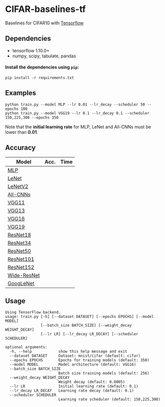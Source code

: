 # CIFAR-baselines-tf
Baselines for CIFAR10 with [Tensorflow](https://www.tensorflow.org/)

## Dependencies
- tensorflow 1.10.0+
- numpy, scipy, tabulate, pandas

#### Install the dependencies using `pip`:
```
pip install -r requirements.txt
```

## Examples
```
python train.py --model MLP --lr 0.01 --lr_decay --scheduler 50 --epochs 100
python train.py --model VGG19 --lr 0.1 --lr_decay 0.1 --scheduler 150,225,300 --epochs 350
```
Note that the __initial learning rate__ for MLP, LeNet and All-CNNs must be lower than __0.01__.

## Accuracy
| Model             | Acc.        | Time        | 
| ----------------- |:-----------:|:-----------:|
| [MLP](https://github.com/wangjksjtu/CIFAR-baselines-tf/blob/master/models/mlp.py)     |           |           |
| [LeNet](http://yann.lecun.com/exdb/publis/pdf/lecun-01a.pdf)  |           |           |
| [LeNetV2](https://github.com/wangjksjtu/CIFAR-baselines-tf/blob/master/models/lenet_v2.py)        |           |           |
| [All-CNNs](https://arxiv.org/abs/1412.6806)       |           |           |
| [VGG11](https://arxiv.org/abs/1409.1556)          |           |           |
| [VGG13](https://arxiv.org/abs/1409.1556)          |           |           |
| [VGG16](https://arxiv.org/abs/1409.1556)          |           |           |
| [VGG19](https://arxiv.org/abs/1409.1556)          |           |           |
| [ResNet18](https://arxiv.org/abs/1512.03385)      |           |           |
| [ResNet34](https://arxiv.org/abs/1512.03385)      |           |           |
| [ResNet50](https://arxiv.org/abs/1512.03385)      |           |           |
| [ResNet101](https://arxiv.org/abs/1512.03385)     |           |           |
| [ResNet152](https://arxiv.org/abs/1512.03385)     |           |           |
| [Wide-ResNet](https://arxiv.org/pdf/1605.07146)   |           |           |
| [GoogLeNet](https://arxiv.org/abs/1409.4842)      |           |           |

<!-- TODO
| [DenseNet121](https://arxiv.org/abs/1608.06993)   |           |           |
| [MobileNet](https://arxiv.org/abs/1704.04861)     |           |           |
| [MobileNetV2](https://arxiv.org/abs/1801.04381)   |           |           |
-->

<!-- TODO*2
| [ShuffleNet](https://arxiv.org/abs/1707.01083)    |           |           |
| [ShuffleNetV2](https://arxiv.org/abs/1807.11164)  |           |           |
-->


## Usage
```
Using TensorFlow backend.
usage: train.py [-h] [--dataset DATASET] [--epochs EPOCHS] [--model MODEL]
                [--batch_size BATCH_SIZE] [--weight_decay WEIGHT_DECAY]
                [--lr LR] [--lr_decay LR_DECAY] [--scheduler SCHEDULER]

optional arguments:
  -h, --help            show this help message and exit
  --dataset DATASET     Dataset: mnist/cifar (default: cifar)
  --epochs EPOCHS       Epochs for training models (default: 350)
  --model MODEL         Model architecture (default: VGG16)
  --batch_size BATCH_SIZE
                        Batch size training models (default: 256)
  --weight_decay WEIGHT_DECAY
                        Weight decay (default: 0.0005)
  --lr LR               Initial learning rate (default: 0.1)
  --lr_decay LR_DECAY   Learning rate decay (default: 0.1)
  --scheduler SCHEDULER
                        Learning rate scheduler (default: 150,225,300)
```
